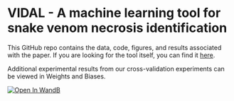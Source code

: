 # VIDAL - A machine learning tool for snake venom necrosis identification

This GitHub repo contains the data, code, figures, and results associated with the paper. If you are looking for the tool itself, you can find it [here](https://github.com/laprade117/VIDAL).

Additional experimental results from our cross-validation experiments can be viewed in Weights and Biases.

[![Open In WandB](https://raw.githubusercontent.com/wandb/assets/main/wandb-github-badge-28.svg)](https://wandb.ai/willap/VenomAI-Necrosis-UNet/reports/U-Net-Necrosis-Detection-Results--VmlldzoyOTU0OTIy)
